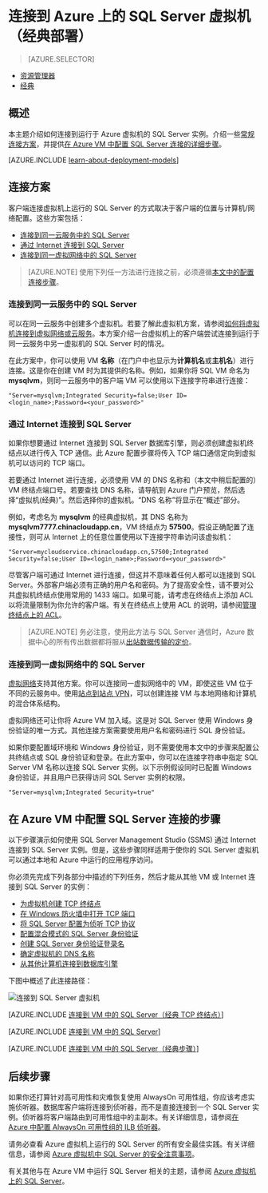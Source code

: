 <properties
	pageTitle="连接到 SQL Server 虚拟机（经典）| Azure"
	description="了解如何连接到 Azure 中虚拟机上运行的 SQL Server。本主题使用经典部署模型。方案根据网络配置和客户端位置的不同而异。"
	services="virtual-machines-windows"
	documentationCenter="na"
	authors="rothja"
	manager="jhubbard"
	tags="azure-service-management"/>
<tags
	ms.service="virtual-machines-windows"
	ms.devlang="na"
	ms.topic="article"
	ms.tgt_pltfrm="vm-windows-sql-server"
	ms.workload="infrastructure-services"
	ms.date="09/22/2016"
	wacn.date="08/08/2016"
	ms.author="jroth" />

# 连接到 Azure 上的 SQL Server 虚拟机（经典部署）

> [AZURE.SELECTOR]
- [资源管理器](/documentation/articles/virtual-machines-windows-sql-connect/)
- [经典](/documentation/articles/virtual-machines-windows-classic-sql-connect/)

## 概述

本主题介绍如何连接到运行于 Azure 虚拟机的 SQL Server 实例。介绍一些[常规连接方案](#connection-scenarios)，并提供[在 Azure VM 中配置 SQL Server 连接的详细步骤](#steps-for-configuring-sql-server-connectivity-in-an-azure-vm)。

[AZURE.INCLUDE [learn-about-deployment-models](../../includes/learn-about-deployment-models-classic-include.md)]

## <a name="connection-scenarios"></a> 连接方案

客户端连接虚拟机上运行的 SQL Server 的方式取决于客户端的位置与计算机/网络配置。这些方案包括：

- [连接到同一云服务中的 SQL Server](#connect-to-sql-server-in-the-same-cloud-service)
- [通过 Internet 连接到 SQL Server](#connect-to-sql-server-over-the-internet)
- [连接到同一虚拟网络中的 SQL Server](#connect-to-sql-server-in-the-same-virtual-network)

>[AZURE.NOTE] 使用下列任一方法进行连接之前，必须遵循[本文中的配置连接步骤](#steps-for-configuring-sql-server-connectivity-in-an-azure-vm)。

### <a name="connect-to-sql-server-in-the-same-cloud-service"></a> 连接到同一云服务中的 SQL Server

可以在同一云服务中创建多个虚拟机。若要了解此虚拟机方案，请参阅[如何将虚拟机连接到虚拟网络或云服务](/documentation/articles/virtual-machines-windows-classic-connect-vms/#connect-vms-in-a-standalone-cloud-service)。本方案介绍一台虚拟机上的客户端尝试连接到运行于同一云服务中另一虚拟机的 SQL Server 时的情况。

在此方案中，你可以使用 VM **名称**（在门户中也显示为**计算机名**或**主机名**）进行连接。这是你在创建 VM 时为其提供的名称。例如，如果你将 SQL VM 命名为 **mysqlvm**，则同一云服务中的客户端 VM 可以使用以下连接字符串进行连接：

	"Server=mysqlvm;Integrated Security=false;User ID=<login_name>;Password=<your_password>"

### <a name="connect-to-sql-server-over-the-internet"></a> 通过 Internet 连接到 SQL Server

如果你想要通过 Internet 连接到 SQL Server 数据库引擎，则必须创建虚拟机终结点以进行传入 TCP 通信。此 Azure 配置步骤将传入 TCP 端口通信定向到虚拟机可以访问的 TCP 端口。

若要通过 Internet 进行连接，必须使用 VM 的 DNS 名称和（本文中稍后配置的）VM 终结点端口号。若要查找 DNS 名称，请导航到 Azure 门户预览，然后选择“虚拟机(经典)”。然后选择你的虚拟机。“DNS 名称”将显示在“概述”部分。

例如，考虑名为 **mysqlvm** 的经典虚拟机，其 DNS 名称为 **mysqlvm7777.chinacloudapp.cn**，VM 终结点为 **57500**。假设正确配置了连接性，则可从 Internet 上的任意位置使用以下连接字符串访问该虚拟机：

	"Server=mycloudservice.chinacloudapp.cn,57500;Integrated Security=false;User ID=<login_name>;Password=<your_password>"

尽管客户端可通过 Internet 进行连接，但这并不意味着任何人都可以连接到 SQL Server。外部客户端必须有正确的用户名和密码。为了提高安全性，请不要对公共虚拟机终结点使用常用的 1433 端口。如果可能，请考虑在终结点上添加 ACL 以将流量限制为你允许的客户端。有关在终结点上使用 ACL 的说明，请参阅[管理终结点上的 ACL](/documentation/articles/virtual-machines-windows-classic-setup-endpoints/#manage-the-acl-on-an-endpoint)。

>[AZURE.NOTE] 务必注意，使用此方法与 SQL Server 通信时，Azure 数据中心的所有传出数据都将服从[出站数据传输的定价](/pricing/details/data-transfer/)。

### <a name="connect-to-sql-server-in-the-same-virtual-network"></a> 连接到同一虚拟网络中的 SQL Server

[虚拟网络](/documentation/articles/virtual-networks-overview/)支持其他方案。你可以连接同一虚拟网络中的 VM，即使这些 VM 位于不同的云服务中。使用[站点到站点 VPN](/documentation/articles/vpn-gateway-site-to-site-create/)，可以创建连接 VM 与本地网络和计算机的混合体系结构。

虚拟网络还可让你将 Azure VM 加入域。这是对 SQL Server 使用 Windows 身份验证的唯一方式。其他连接方案需要使用用户名和密码进行 SQL 身份验证。

如果你要配置域环境和 Windows 身份验证，则不需要使用本文中的步骤来配置公共终结点或 SQL 身份验证和登录。在此方案中，你可以在连接字符串中指定 SQL Server VM 名称以连接 SQL Server 实例。以下示例假设同时已配置 Windows 身份验证，并且用户已获得访问 SQL Server 实例的权限。

	"Server=mysqlvm;Integrated Security=true"

## <a name="steps-for-configuring-sql-server-connectivity-in-an-azure-vm"></a> 在 Azure VM 中配置 SQL Server 连接的步骤

以下步骤演示如何使用 SQL Server Management Studio (SSMS) 通过 Internet 连接到 SQL Server 实例。但是，这些步骤同样适用于使你的 SQL Server 虚拟机可以通过本地和 Azure 中运行的应用程序访问。

你必须先完成下列各部分中描述的下列任务，然后才能从其他 VM 或 Internet 连接到 SQL Server 的实例：

- [为虚拟机创建 TCP 终结点](#create-a-tcp-endpoint-for-the-virtual-machine)
- [在 Windows 防火墙中打开 TCP 端口](#open-tcp-ports-in-the-windows-firewall-for-the-default-instance-of-the-database-engine)
- [将 SQL Server 配置为侦听 TCP 协议](#configure-sql-server-to-listen-on-the-tcp-protocol)
- [配置混合模式的 SQL Server 身份验证](#configure-sql-server-for-mixed-mode-authentication)
- [创建 SQL Server 身份验证登录名](#create-sql-server-authentication-logins)
- [确定虚拟机的 DNS 名称](#determine-the-dns-name-of-the-virtual-machine)
- [从其他计算机连接到数据库引擎](#connect-to-the-database-engine-from-another-computer)

下图中概述了此连接路径：

![连接到 SQL Server 虚拟机](./media/virtual-machines-sql-server-connection-steps/SQLServerinVMConnectionMap.png)

[AZURE.INCLUDE [连接到 VM 中的 SQL Server（经典 TCP 终结点）](../../includes/virtual-machines-sql-server-connection-steps-classic-tcp-endpoint.md)]

[AZURE.INCLUDE [连接到 VM 中的 SQL Server](../../includes/virtual-machines-sql-server-connection-steps.md)]

[AZURE.INCLUDE [连接到 VM 中的 SQL Server（经典步骤）](../../includes/virtual-machines-sql-server-connection-steps-classic.md)]

## 后续步骤

如果你还打算针对高可用性和灾难恢复使用 AlwaysOn 可用性组，你应该考虑实施侦听器。数据库客户端将连接到侦听器，而不是直接连接到一个 SQL Server 实例。侦听器将客户端路由到可用性组中的主副本。有关详细信息，请参阅[在 Azure 中配置 AlwaysOn 可用性组的 ILB 侦听器](/documentation/articles/virtual-machines-windows-classic-ps-sql-int-listener/)。

请务必查看 Azure 虚拟机上运行的 SQL Server 的所有安全最佳实践。有关详细信息，请参阅 [Azure 虚拟机中 SQL Server 的安全注意事项](/documentation/articles/virtual-machines-windows-sql-security/)。

有关其他与在 Azure VM 中运行 SQL Server 相关的主题，请参阅 [Azure 虚拟机上的 SQL Server](/documentation/articles/virtual-machines-windows-sql-server-iaas-overview/)。

<!---HONumber=Mooncake_0801_2016-->